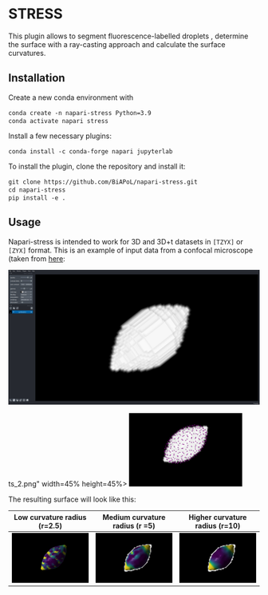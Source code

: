 # STRESS

This plugin allows to segment fluorescence-labelled droplets , determine the surface with a ray-casting approach and calculate the surface curvatures.

## Installation

Create a new conda environment with

```
conda create -n napari-stress Python=3.9
conda activate napari stress
```

Install a few necessary plugins:

```
conda install -c conda-forge napari jupyterlab
```

To install the plugin, clone the repository and install it:

```
git clone https://github.com/BiAPoL/napari-stress.git
cd napari-stress
pip install -e .
```

## Usage
Napari-stress is intended to work for 3D and 3D+t datasets in `[TZYX]` or `[ZYX]` format. This is an example of input data from a confocal microscope (taken from [here](https://github.com/campaslab/STRESS/blob/main/ExampleTifSequence-InteriorLabel-vsx_2.076um-vsz_3.998um-TimeInterval_3.00min-21timesteps.tif):

![](./docs/imgs/1_input_raw.png)

ts_2.png" width=45% height=45%> <img src="./docs/imgs/3_int_results_1.png" width=45% height=45%>

The resulting surface will look like this:

|Low curvature radius (r=2.5)| Medium curvature radius (r =5) | Higher curvature radius (r=10) |
|---|---|---|
|<img src="./docs/imgs/4_result_3.png" width=100% height=100%>|<img src="./docs/imgs/4_result_1.png" width=100% height=100%>|<img src="./docs/imgs/4_result_2.png" width=100% height=100%>|



